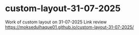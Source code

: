 # custom-layout-31-07-2025
Work of custom layout on 31-07-2025
Link review
https://moksedulhaque01.github.io/custom-layout-31-07-2025/
